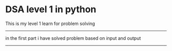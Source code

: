 # DSA level 1 in python
This is my level 1 learn for problem solving
<hr>in the first part i have solved problem based on input and output<hr/>
